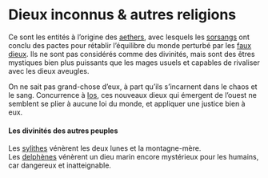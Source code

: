 # Dieux inconnus & autres religions

Ce sont les entités à l’origine des [aethers](../../Bestiaire/Aethers.md), avec lesquels les [sorsangs](broken-reference) ont conclu des pactes pour rétablir l’équilibre du monde perturbé par les [faux dieux](<Dieux aveugles.md#le-nouveau-pantheon>). Ils ne sont pas considérés comme des divinités, mais sont des êtres mystiques bien plus puissants que les mages usuels et capables de rivaliser avec les dieux aveugles.

On ne sait pas grand-chose d’eux, à part qu’ils s’incarnent dans le chaos et le sang. Concurrence à [Ios](Ios.md), ces nouveaux dieux qui émergent de l’ouest ne semblent se plier à aucune loi du monde, et appliquer une justice bien à eux.

#### Les divinités des autres peuples

Les [sylithes](<../../Nations non-humaines/Sylithes.md>) vénèrent les deux lunes et la montagne-mère.\
Les [delphènes](broken-reference) vénèrent un dieu marin encore mystérieux pour les humains, car dangereux et inatteignable.
